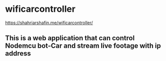 # wificarcontroller
https://shahriarshafin.me/wificarcontroller/
## This is a web application that can control Nodemcu bot-Car and stream live footage with ip address

